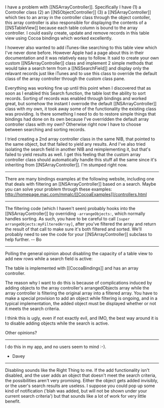 

I have a problem with [[NSArrayController]]. Specifically I have (1) a Controller class (2) an [[NSObjectController]] (3) a [[NSArrayController]] which ties to an array in the controller class through the object contoller, this array controller is also responsible for displaying the contents of a [[NSTableView]] because each table column is bound to the array controller. I could easily create, update and remove records in this table view using Cocoa bindings which worked excellently.

I however also wanted to add iTunes-like searching to this table view which I've never done before. However Apple had a page about this in their documentation and it was relatively easy to follow. It said to create your own custom [[NSArrayController]] class and implement 2 simple methods that would take a search term from a [[NSSearchField]] and display only the relavant records just like iTunes and to use this class to override the default class of the array controller  through the custom class pane.

Everything was working fine up until this point when I discovered that as soon as I enabled this Search function, the table lost the ability to sort records. Sorting of records was enabled through bindings and worked great, but somehow the instant I overrode the default [[NSArrayController]] class with my own, it took away some of the functionality the existing class was providing. Is there something I need to do to restore simple things that bindings had done on its own because I've overridden the default array controller class with my own? Otherwise right now I have to choose between searching and sorting records.

I tried creating a 2nd array controller class in the same NIB, that pointed to the same object, but that failed to yield any results. And I've also tried isolating the search field in another NIB and reimplementing it, but that's failed to yield results as well. I get this feeling that the custom array controller class should automatically handle this stuff all the same since it's inheriting from [[NSArrayController]]. I'm stumped right now.

----

There are many bindings examples at the following website, including one that deals with filtering an [[NSArrayController]] based on a search. Maybe you can solve your problem through these examples: http://homepage.mac.com/mmalc/[[CocoaExamples]]/controllers.html

----

The filtering code (which I haven't seen) probably hooks into the [[NSArrayController]] by overriding <code>-arrangeObjects:</code>, which normally handles sorting.  As such, you have to be careful to call <code>[super arrangeObjects:myFilteredArray]</code>, after you've filtered the array and return the result of that call to make sure it's both filtered and sorted.  We'll probably need to see the code for your [[NSArrayController]] subclass to help further.  -- Bo

----

Polling the general opinion about disabling the capacity of a table view to add new rows while a search field is active:

The table is implemented with [[CocoaBindings]] and has an array controller.

The reason why I want to do this is because of complications induced by adding objects to the array controller's arrangedObjects array
while the array controller is filtering the original array into a filtered array. You have to make a special provision to add an object
while filtering is ongoing, and in a typical implementation, the added object must be displayed whether or not it meets the search criteria.

I think this is ugly, even if not exactly evil, and IMO, the best way around it is to disable adding objects while the search is active.

Other opinions?

----

I do this in my app, and no users seem to mind :-).

- Davey

----

Disabling sounds like the Right Thing to me. If the add functionality isn't disabled, and the user adds an object that doesn't meet the search criteria, the possibilities aren't very promising. Either the object gets added invisibly, or the user's search results are useless. I suppose you could pop up some kind of notification ('blah was added, but will not be shown under your current search criteria') but that sounds like a lot of work for very little benefit.